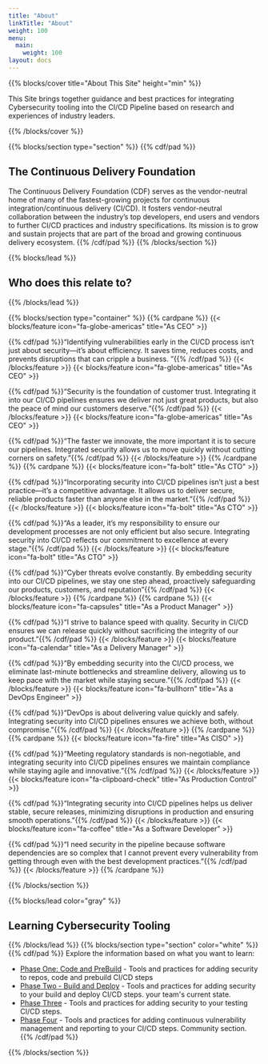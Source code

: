 ```yaml
---
title: "About"
linkTitle: "About"
weight: 100
menu:
  main:
    weight: 100
layout: docs
---
```


{{% blocks/cover title="About This Site" height="min" %}}

This Site brings together guidance and best practices for integrating Cybersecurity tooling into the CI/CD Pipeline
based on research and experiences of industry leaders.

{{% /blocks/cover %}}


{{% blocks/section type="section" %}}
{{% cdf/pad %}}
## The Continuous Delivery Foundation

The Continuous Delivery Foundation (CDF) serves as the vendor-neutral home of
many of the fastest-growing projects for continuous integration/continuous
delivery (CI/CD). It fosters vendor-neutral collaboration between the industry’s
top developers, end users and vendors to further CI/CD practices and
industry specifications. Its mission is to grow and sustain projects that are
part of the broad and growing continuous delivery ecosystem.
{{% /cdf/pad %}}
{{% /blocks/section %}}

{{% blocks/lead %}}
## Who does this relate to?

{{% /blocks/lead %}}

{{% blocks/section type="container" %}}
{{% cardpane %}}
{{< blocks/feature icon="fa-globe-americas" title="As CEO" >}}

{{% cdf/pad %}}“Identifying vulnerabilities early in the CI/CD process isn’t just about security—it’s about efficiency. It saves time, reduces costs, and prevents disruptions that can cripple a business. ”{{% /cdf/pad %}}
{{< /blocks/feature >}}
{{< blocks/feature icon="fa-globe-americas" title="As CEO" >}}

{{% cdf/pad %}}“Security is the foundation of customer trust. Integrating it into our CI/CD pipelines ensures we deliver not just great products, but also the peace of mind our customers deserve.”{{% /cdf/pad %}}
{{< /blocks/feature >}}
{{< blocks/feature icon="fa-globe-americas" title="As CEO" >}}

{{% cdf/pad %}}“The faster we innovate, the more important it is to secure our pipelines. Integrated security allows us to move quickly without cutting corners on safety.”{{% /cdf/pad %}}
{{< /blocks/feature >}}
{{% /cardpane %}}
{{% cardpane %}}
{{< blocks/feature icon="fa-bolt" title="As CTO" >}}

{{% cdf/pad %}}“Incorporating security into CI/CD pipelines isn’t just a best practice—it’s a competitive advantage. It allows us to deliver secure, reliable products faster than anyone else in the market.”{{% /cdf/pad %}}
{{< /blocks/feature >}}
{{< blocks/feature icon="fa-bolt" title="As CTO" >}}

{{% cdf/pad %}}“As a leader, it’s my responsibility to ensure our development processes are not only efficient but also secure. Integrating security into CI/CD reflects our commitment to excellence at every stage.”{{% /cdf/pad %}}
{{< /blocks/feature >}}
{{< blocks/feature icon="fa-bolt" title="As CTO" >}}

{{% cdf/pad %}}“Cyber threats evolve constantly. By embedding security into our CI/CD pipelines, we stay one step ahead, proactively safeguarding our products, customers, and reputation”{{% /cdf/pad %}}
{{< /blocks/feature >}}
{{% /cardpane %}}
{{% cardpane %}}
{{< blocks/feature icon="fa-capsules" title="As a Product Manager" >}}

{{% cdf/pad %}}“I strive to balance speed with quality. Security in CI/CD ensures we can release quickly without sacrificing the integrity of our product.”{{% /cdf/pad %}}
{{< /blocks/feature >}}
{{< blocks/feature icon="fa-calendar" title="As a Delivery Manager" >}}

{{% cdf/pad %}}“By embedding security into the CI/CD process, we eliminate last-minute bottlenecks and streamline delivery, allowing us to keep pace with the market while staying secure.”{{% /cdf/pad %}}
{{< /blocks/feature >}}
{{< blocks/feature icon="fa-bullhorn" title="As a DevOps Engineer" >}}

{{% cdf/pad %}}“DevOps is about delivering value quickly and safely. Integrating security into CI/CD pipelines ensures we achieve both, without compromise.”{{% /cdf/pad %}}
{{< /blocks/feature >}}
{{% /cardpane %}}
{{% cardpane %}}
{{< blocks/feature icon="fa-fire" title="As CISO" >}}

{{% cdf/pad %}}“Meeting regulatory standards is non-negotiable, and integrating security into CI/CD pipelines ensures we maintain compliance while staying agile and innovative.”{{% /cdf/pad %}}
{{< /blocks/feature >}}
{{< blocks/feature icon="fa-clipboard-check" title="As Production Control" >}}

{{% cdf/pad %}}“Integrating security into CI/CD pipelines helps us deliver stable, secure releases, minimizing disruptions in production and ensuring smooth operations.”{{% /cdf/pad %}}
{{< /blocks/feature >}}
{{< blocks/feature icon="fa-coffee" title="As a Software Developer" >}}

{{% cdf/pad %}}“I need security in the pipeline because software dependencies are so complex that I cannot prevent every vulnerability from getting through even with the best development practices.”{{% /cdf/pad %}}
{{< /blocks/feature >}}
{{% /cardpane %}}

{{% /blocks/section %}}


{{% blocks/lead color="gray" %}}
## Learning Cybersecurity Tooling
{{% /blocks/lead %}}
{{% blocks/section type="section" color="white" %}}
{{% cdf/pad %}}
Explore the information based on what you want to learn:

- [Phase One: Code and PreBuild](cicd-security-guide/phase-1 ) - Tools and practices for adding security to repos, code and prebuild CI/CD steps 
- [Phase Two - Build and Deploy](cicd-security-guide/phase-2) - Tools and practices for adding security to your build and deploy CI/CD steps. 
  your team's current state.
- [Phase Three](cicd-seurity-guide/phase-3) -  Tools and practices for adding security to your testing CI/CD steps.
- [Phase Four](cicd-security-guide/phase-4) -  Tools and practices for adding continuous vulnerability management and reporting to your CI/CD steps. 
  Community section.
{{% /cdf/pad %}}

{{% /blocks/section %}}









